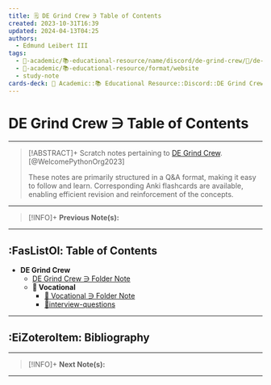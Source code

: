 ```yaml
---
title: 🗒️ DE Grind Crew ∋ Table of Contents
created: 2023-10-31T16:39
updated: 2024-04-13T04:25
authors:
  - Edmund Leibert III
tags:
  - 🔴-academic/📚-educational-resource/name/discord/de-grind-crew/🔖/de-grind-crew-∋-table-of-contents
  - 🔴-academic/📚-educational-resource/format/website
  - study-note
cards-deck: 🔴 Academic::📚 Educational Resource::Discord::DE Grind Crew::DE Grind Crew ∋ Table of Contents
---
```


# DE Grind Crew ∋ Table of Contents

---

> [!ABSTRACT]+ 
> Scratch notes pertaining to [DE Grind Crew](https://discord.gg/kqAxUDp8v4). [@WelcomePythonOrg2023]
> 
> These notes are primarily structured in a Q&A format, making it easy to follow and learn. Corresponding Anki flashcards are available, enabling efficient revision and reinforcement of the concepts.

---

> [!INFO]+ 
> **Previous Note(s):**
> 

---

## :FasListOl: Table of Contents

- **DE Grind Crew**
	- [DE Grind Crew ∋ Folder Note](the-vault/src/🔴%20Academic/📚%20Educational%20resource/Discord/DE%20Grind%20Crew/DE%20Grind%20Crew%20∋%20Folder%20Note.md)
	- **💼 Vocational**
		- [💼 Vocational ∋ Folder Note](the-vault/src/🔴%20Academic/📚%20Educational%20resource/Discord/DE%20Grind%20Crew/💼%20Vocational/💼%20Vocational%20∋%20Folder%20Note.md)
		- [📒interview-questions](the-vault/src/🔴%20Academic/📚%20Educational%20resource/Discord/DE%20Grind%20Crew/💼%20Vocational/📒interview-questions.md)

---

## :EiZoteroItem: Bibliography

---

> [!INFO]+
> **Next Note(s):**

---
